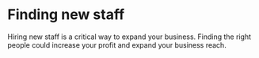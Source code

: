 # Finding new staff

Hiring new staff is a critical way to expand your business. Finding the right people could increase your profit and expand your business reach.
